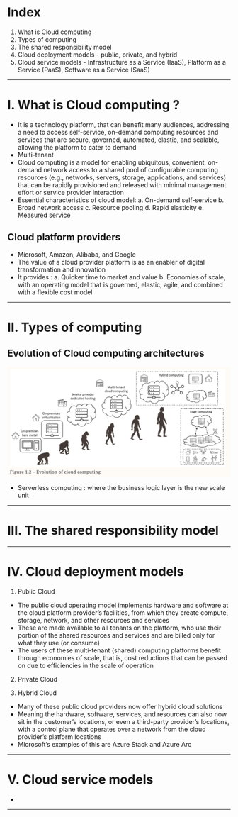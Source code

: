 # Index
1. What is Cloud computing
2. Types of computing
3. The shared responsibility model
4. Cloud deployment models - public, private, and hybrid
5. Cloud service models - Infrastructure as a Service (IaaS), Platform as a Service (PaaS), Software as a Service (SaaS)
-------------------------------------------------------------------------------------------------------------------------------------------------------------------------------------------------------------------------------------------------------------------------------------------------------
# I. What is Cloud computing ?
 - It is a technology platform, that can benefit many audiences, addressing a need to access self-service, on-demand computing resources and services that are secure, governed, automated, elastic, and scalable, allowing the platform to cater to demand
 - Multi-tenant
 - Cloud computing is a model for enabling ubiquitous, convenient, on-demand network access to a shared pool of configurable computing resources (e.g., networks, servers, storage, applications, and services) that can be rapidly provisioned and released with
   minimal management effort or service provider interaction
 - Essential characteristics of cloud model:
    a. On-demand self-service
    b. Broad network access
    c. Resource pooling
    d. Rapid elasticity
    e. Measured service

## Cloud platform providers
 - Microsoft, Amazon, Alibaba, and Google 
 - The value of a cloud provider platform is as an enabler of digital transformation and innovation
 - It provides :
    a. Quicker time to market and value
    b. Economies of scale, with an operating model that is governed, elastic, agile, and combined with a flexible cost model
-------------------------------------------------------------------------------------------------------------------------------------------------------------------------------------------------------------------------------------------------------------------------------------------------------
# II. Types of computing

## Evolution of Cloud computing architectures
![Evolution of Computing](../assets/evolution-of-computing.png)

 - Serverless computing : where the business logic layer is the new scale unit
-------------------------------------------------------------------------------------------------------------------------------------------------------------------------------------------------------------------------------------------------------------------------------------------------------
# III. The shared responsibility model
-------------------------------------------------------------------------------------------------------------------------------------------------------------------------------------------------------------------------------------------------------------------------------------------------------
# IV. Cloud deployment models
1. Public Cloud
 - The public cloud operating model implements hardware and software at the cloud platform provider’s facilities, from which they create compute, storage, network, and other resources and services
 - These are made available to all tenants on the platform, who use their portion of the shared resources and services and are billed only for what they use (or consume)
 - The users of these multi-tenant (shared) computing platforms benefit through economies of scale, that is, cost reductions that can be passed on due to efficiencies in the scale of operation

2. Private Cloud

3. Hybrid Cloud
 - Many of these public cloud providers now offer hybrid cloud solutions
 - Meaning the hardware, software, services, and resources can also now sit in the customer’s locations, or even a third-party provider’s locations, with a control plane that operates over a network from the cloud provider’s platform locations
 - Microsoft’s examples of this are Azure Stack and Azure Arc
-------------------------------------------------------------------------------------------------------------------------------------------------------------------------------------------------------------------------------------------------------------------------------------------------------
# V. Cloud service models
 - 

-------------------------------------------------------------------------------------------------------------------------------------------------------------------------------------------------------------------------------------------------------------------------------------------------------
